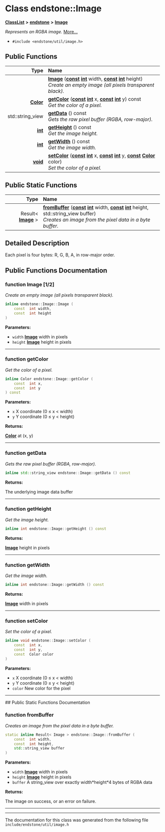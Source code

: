 

# Class endstone::Image



[**ClassList**](annotated.md) **>** [**endstone**](namespaceendstone.md) **>** [**Image**](classendstone_1_1Image.md)



_Represents an RGBA image._ [More...](#detailed-description)

* `#include <endstone/util/image.h>`





































## Public Functions

| Type | Name |
| ---: | :--- |
|   | [**Image**](#function-image-12) ([**const**](classendstone_1_1Vector.md) [**int**](classendstone_1_1Vector.md) width, [**const**](classendstone_1_1Vector.md) [**int**](classendstone_1_1Vector.md) height) <br>_Create an empty image (all pixels transparent black)._  |
|  [**Color**](classendstone_1_1Color.md) | [**getColor**](#function-getcolor) ([**const**](classendstone_1_1Vector.md) [**int**](classendstone_1_1Vector.md) x, [**const**](classendstone_1_1Vector.md) [**int**](classendstone_1_1Vector.md) y) const<br>_Get the color of a pixel._  |
|  std::string\_view | [**getData**](#function-getdata) () const<br>_Gets the raw pixel buffer (RGBA, row-major)._  |
|  [**int**](classendstone_1_1Vector.md) | [**getHeight**](#function-getheight) () const<br>_Get the image height._  |
|  [**int**](classendstone_1_1Vector.md) | [**getWidth**](#function-getwidth) () const<br>_Get the image width._  |
|  [**void**](classendstone_1_1Vector.md) | [**setColor**](#function-setcolor) ([**const**](classendstone_1_1Vector.md) [**int**](classendstone_1_1Vector.md) x, [**const**](classendstone_1_1Vector.md) [**int**](classendstone_1_1Vector.md) y, [**const**](classendstone_1_1Vector.md) [**Color**](classendstone_1_1Color.md) color) <br>_Set the color of a pixel._  |


## Public Static Functions

| Type | Name |
| ---: | :--- |
|  Result&lt; [**Image**](classendstone_1_1Image.md) &gt; | [**fromBuffer**](#function-frombuffer) ([**const**](classendstone_1_1Vector.md) [**int**](classendstone_1_1Vector.md) width, [**const**](classendstone_1_1Vector.md) [**int**](classendstone_1_1Vector.md) height, std::string\_view buffer) <br>_Creates an image from the pixel data in a byte buffer._  |


























## Detailed Description


Each pixel is four bytes: R, G, B, A, in row-major order. 


    
## Public Functions Documentation




### function Image [1/2]

_Create an empty image (all pixels transparent black)._ 
```C++
inline endstone::Image::Image (
    const  int width,
    const  int height
) 
```





**Parameters:**


* `width` [**Image**](classendstone_1_1Image.md) width in pixels 
* `height` [**Image**](classendstone_1_1Image.md) height in pixels 




        

<hr>



### function getColor 

_Get the color of a pixel._ 
```C++
inline Color endstone::Image::getColor (
    const  int x,
    const  int y
) const
```





**Parameters:**


* `x` X coordinate (0 ≤ x &lt; width) 
* `y` Y coordinate (0 ≤ y &lt; height)



**Returns:**

[**Color**](classendstone_1_1Color.md) at (x, y) 





        

<hr>



### function getData 

_Gets the raw pixel buffer (RGBA, row-major)._ 
```C++
inline std::string_view endstone::Image::getData () const
```





**Returns:**

The underlying image data buffer 





        

<hr>



### function getHeight 

_Get the image height._ 
```C++
inline int endstone::Image::getHeight () const
```





**Returns:**

[**Image**](classendstone_1_1Image.md) height in pixels 





        

<hr>



### function getWidth 

_Get the image width._ 
```C++
inline int endstone::Image::getWidth () const
```





**Returns:**

[**Image**](classendstone_1_1Image.md) width in pixels 





        

<hr>



### function setColor 

_Set the color of a pixel._ 
```C++
inline void endstone::Image::setColor (
    const  int x,
    const  int y,
    const  Color color
) 
```





**Parameters:**


* `x` X coordinate (0 ≤ x &lt; width) 
* `y` Y coordinate (0 ≤ y &lt; height) 
* `color` New color for the pixel 




        

<hr>
## Public Static Functions Documentation




### function fromBuffer 

_Creates an image from the pixel data in a byte buffer._ 
```C++
static inline Result< Image > endstone::Image::fromBuffer (
    const  int width,
    const  int height,
    std::string_view buffer
) 
```





**Parameters:**


* `width` [**Image**](classendstone_1_1Image.md) width in pixels 
* `height` [**Image**](classendstone_1_1Image.md) height in pixels 
* `buffer` A string\_view over exactly width\*height\*4 bytes of RGBA data 



**Returns:**

The image on success, or an error on failure. 





        

<hr>

------------------------------
The documentation for this class was generated from the following file `include/endstone/util/image.h`

